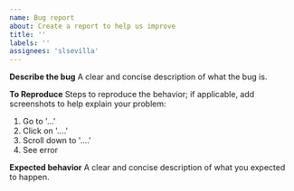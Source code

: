```yaml
---
name: Bug report
about: Create a report to help us improve
title: ''
labels: ''
assignees: 'slsevilla'
---
```


**Describe the bug**
A clear and concise description of what the bug is.

**To Reproduce**
Steps to reproduce the behavior; if applicable, add screenshots to help explain your problem:
1. Go to '...'
2. Click on '....'
3. Scroll down to '....'
4. See error

**Expected behavior**
A clear and concise description of what you expected to happen.